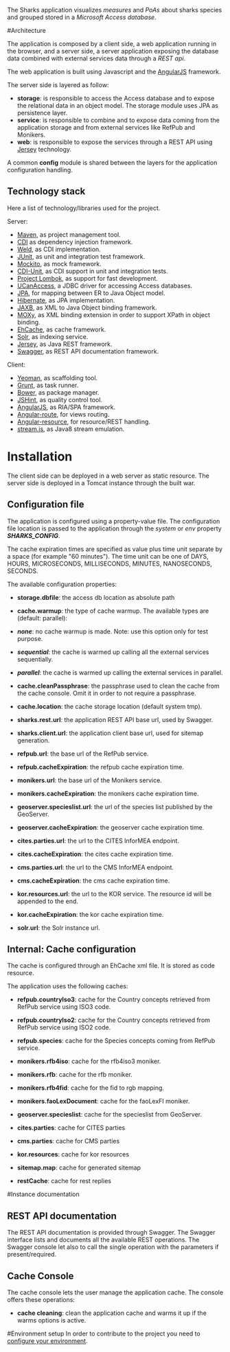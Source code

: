 The Sharks application visualizes *measures* and *PoAs* about sharks species and grouped stored in a *Microsoft Access database*.

#Architecture

The application is composed by a client side, a web application running in the browser, and a server side, 
a server application exposing the database data combined with external services data through a *REST api*.

The web application is built using Javascript and the [AngularJS](https://angularjs.org/) framework. 

The server side is layered as follow:
 - **storage**: is responsible to access the Access database and to expose the relational data in an object model. 
 The storage module uses JPA as persistence layer.
 - **service**: is responsible to combine and to expose data coming from the application storage 
 and from external services like RefPub and Monikers.
 - **web**: is responsible to expose the services through a REST API using [Jersey](https://jersey.java.net/) technology.
 
A common **config** module is shared between the layers for the application configuration handling.

## Technology stack
Here a list of technology/libraries used for the project.

Server:
- [Maven](https://maven.apache.org/), as project management tool.
- [CDI](http://cdi-spec.org/) as dependency injection framework.
- [Weld](http://weld.cdi-spec.org/), as CDI implementation.
- [JUnit](http://junit.org/), as unit and integration test framework.
- [Mockito](https://code.google.com/p/mockito/), as mock framework.
- [CDI-Unit](http://jglue.org/cdi-unit/), as CDI support in unit and integration tests.
- [Project Lombok](https://projectlombok.org/), as support for fast development.
- [UCanAccess](https://sourceforge.net/projects/ucanaccess/), a JDBC driver for accessing Access databases.
- [JPA](http://en.wikipedia.org/wiki/Java_Persistence_API), for mapping between ER to Java Object model.
- [Hibernate](http://hibernate.org/), as JPA implementation.
- [JAXB](http://en.wikipedia.org/wiki/Java_Architecture_for_XML_Binding), as XML to Java Object binding framework.
- [MOXy](https://wiki.eclipse.org/EclipseLink/Examples/MOXy), as XML binding extension in order to support XPath in object binding.
- [EhCache](http://ehcache.org/), as cache framework.
- [Solr](http://lucene.apache.org/solr/), as indexing service.
- [Jersey](https://jersey.java.net/), as Java REST framework.
- [Swagger](http://swagger.io/), as REST API documentation framework.

Client:
- [Yeoman](http://yeoman.io/), as scaffolding tool.
- [Grunt](http://gruntjs.com/), as task runner.
- [Bower](http://bower.io/), as package manager.
- [JSHint](http://jshint.com/), as quality control tool.
- [AngularJS](https://angularjs.org/), as RIA/SPA framework.
- [Angular-route](https://docs.angularjs.org/api/ngRoute), for views routing.
- [Angular-resource](https://docs.angularjs.org/api/ngResource), for resource/REST handling.
- [stream.js](http://streamjs.org/), as Java8 stream emulation.


# Installation
The client side can be deployed in a web server as static resource. 
The server side is deployed in a Tomcat instance through the built war.

## Configuration file
The application is configured using a property-value file.
The configuration file location is passed to the application through the *system* or *env* property _**SHARKS_CONFIG**_.

The cache expiration times are specified as value plus time unit separate by a space (for example "60 minutes"). The time unit can be one of DAYS, HOURS, MICROSECONDS, MILLISECONDS, MINUTES, NANOSECONDS, SECONDS.
 
The available configuration properties:
 - **storage.dbfile**: the access db location as absolute path
 - **cache.warmup**: the type of cache warmup. The available types are (default: parallel):
  - _**none**_: no cache warmup is made. Note: use this option only for test purpose.
  - _**sequential**_: the cache is warmed up calling all the external services sequentially.
  - _**parallel**_: the cache is warmed up calling the external services in parallel.
 - **cache.cleanPassphrase**: the passphrase used to clean the cache from the cache console. Omit it in order to not require a passphrase.
 - **cache.location**: the cache storage location (default system tmp).
 
 - **sharks.rest.url**: the application REST API base url, used by Swagger.
 - **sharks.client.url**: the application client base url, used for sitemap generation.
 
 - **refpub.url**: the base url of the RefPub service.
 - **refpub.cacheExpiration**: the refpub cache expiration time.
 
 - **monikers.url**: the base url of the Monikers service.
 - **monikers.cacheExpiration**: the monikers cache expiration time.
 
 - **geoserver.specieslist.url**: the url of the species list published by the GeoServer.
 - **geoserver.cacheExpiration**: the geoserver cache expiration time. 
 
 - **cites.parties.url**: the url to the CITES InforMEA endpoint.
 - **cites.cacheExpiration**: the cites cache expiration time.

 - **cms.parties.url**: the url to the CMS InforMEA endpoint. 
 - **cms.cacheExpiration**: the cms cache expiration time.

 - **kor.resources.url**: the url to the KOR service. The resource id will be appended to the end.
 - **kor.cacheExpiration**: the kor cache expiration time.
 
 - **solr.url**: the Solr instance url.

 
## Internal: Cache configuration
The cache is configured through an EhCache xml file. It is stored as code resource.
	
The application uses the following caches:
 - **refpub.countryIso3**: cache for the Country concepts retrieved from RefPub service using ISO3 code.
 - **refpub.countryIso2**: cache for the Country concepts retrieved from RefPub service using ISO2 code.
 - **refpub.species**: cache for the Species concepts coming from RefPub service.
 
 - **monikers.rfb4iso**: cache for the rfb4iso3 moniker.
 - **monikers.rfb**: cache for the rfb moniker.
 - **monikers.rfb4fid**: cache for the fid to rgb mapping.
 - **monikers.faoLexDocument**: cache for the faoLexFI moniker.
 
 - **geoserver.specieslist**: cache for the specieslist from GeoServer.
 
 - **cites.parties**: cache for CITES parties
	
 - **cms.parties**: cache for CMS parties
	
 - **kor.resources**: cache for kor resources
	
 - **sitemap.map**: cache for generated sitemap
 
 - **restCache**: cache for rest replies

#Instance documentation

## REST API documentation
The REST API documentation is provided through Swagger. 
The Swagger interface lists and documents all the available REST operations. 
The Swagger console let also to call the single operation with the parameters if present/required.

## Cache Console
The cache console lets the user manage the application cache. The console offers these operations:
 - **cache cleaning**: clean the application cache and warms it up if the warms options is active.

#Environment setup
In order to contribute to the project you need to [configure your environment](ENVIRONMENT_SETUP.md). 
